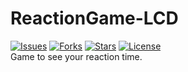 # ReactionGame-LCD
[![Issues](https://img.shields.io/github/issues/BurAndBY/ReactionGame-LCD?style=flat-square)](https://shields.io) 
[![Forks](https://img.shields.io/github/forks/BurAndBY/ReactionGame-LCD?style=flat-square)](https://shields.io)
[![Stars](https://img.shields.io/github/stars/BurAndBY/ReactionGame-LCD?style=flat-square)](https://shields.io)
[![License](https://img.shields.io/github/license/BurAndBY/ReactionGame-LCD?style=flat-square)](https://shields.io) </br>
Game to see your reaction time. 
